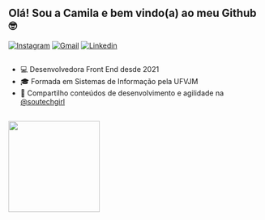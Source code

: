 ## Olá! Sou a Camila e bem vindo(a) ao meu Github 🤓

<div>
  <a href="https://www.instagram.com/soutechgirl" target="_blank"><img src="https://img.shields.io/badge/-Instagram-E4405F?style=flat&logo=instagram&logoColor=white" alt="Instagram" /></a>
  <a href="mailto: ferreira.camila@ufvjm.edu.br"><img src="https://img.shields.io/badge/Gmail-red?style=flat&logo=Gmail&logoColor=white" alt="Gmail" /></a>
  <a href="https://www.linkedin.com/in/camilaf3rreira/" target="_blank"><img src="https://img.shields.io/badge/LinkedIn-blue?style=flat&logo=linkedin&labelColor=blue" alt="Linkedin" /></a>
</div>

##

<ul>
  <li>💻 Desenvolvedora Front End desde 2021</li>
  <li>🎓 Formada em Sistemas de Informação pela UFVJM</li>
  <li>📱 Compartilho conteúdos de desenvolvimento e agilidade na <a href="https://www.instagram.com/soutechgirl">@soutechgirl</a></li>
</ul>

 ##

<div>
<!--   <img height="180em" src="https://github-readme-stats.vercel.app/api?username=gabevaz&show_icons=true&theme=radical&count_private=true"/> -->
  <img height="180em" src="https://github-readme-stats.vercel.app/api/top-langs/?username=camilaf3rreira&layout=compact&langs_count=8&theme=radical"/>
</div>
